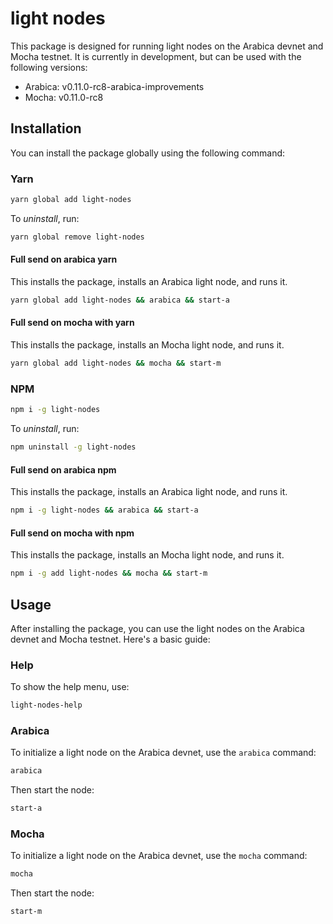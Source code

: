 # light nodes

This package is designed for running light nodes on the Arabica devnet and Mocha testnet. It is currently in development, but can be used with the following versions:

- Arabica: v0.11.0-rc8-arabica-improvements
- Mocha: v0.11.0-rc8

## Installation

You can install the package globally using the following command:

### Yarn

```bash
yarn global add light-nodes
```

To _uninstall_, run:

```bash
yarn global remove light-nodes
```

#### Full send on arabica yarn

This installs the package, installs an Arabica light node, and runs it.

```bash
yarn global add light-nodes && arabica && start-a
```

#### Full send on mocha with yarn

This installs the package, installs an Mocha light node, and runs it.

```bash
yarn global add light-nodes && mocha && start-m
```

### NPM

```bash
npm i -g light-nodes
```

To _uninstall_, run:

```bash
npm uninstall -g light-nodes
```

#### Full send on arabica npm

This installs the package, installs an Arabica light node, and runs it.

```bash
npm i -g light-nodes && arabica && start-a
```

#### Full send on mocha with npm

This installs the package, installs an Mocha light node, and runs it.

```bash
npm i -g add light-nodes && mocha && start-m
```

## Usage

After installing the package, you can use the light nodes on the Arabica devnet and Mocha testnet. Here's a basic guide:

### Help

To show the help menu, use:

```bash
light-nodes-help
```

### Arabica

To initialize a light node on the Arabica devnet, use the `arabica` command:

```bash
arabica
```

Then start the node:

```bash
start-a
```

### Mocha

To initialize a light node on the Arabica devnet, use the `mocha` command:

```bash
mocha
```

Then start the node:

```bash
start-m
```
